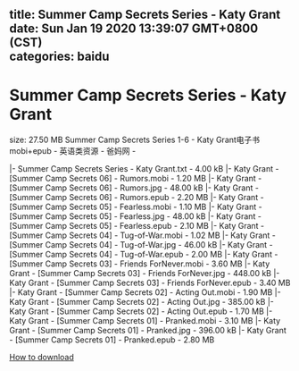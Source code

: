 
title: Summer Camp Secrets Series - Katy Grant
date: Sun Jan 19 2020 13:39:07 GMT+0800 (CST)    
categories: baidu
---

# Summer Camp Secrets Series - Katy Grant
size: 27.50 MB
 Summer Camp Secrets Series 1-6 - Katy Grant电子书mobi+epub - 英语类资源 - 爸妈网 -
 
|- Summer Camp Secrets Series - Katy Grant.txt - 4.00 kB
|- Katy Grant - [Summer Camp Secrets 06] - Rumors.mobi - 1.20 MB
|- Katy Grant - [Summer Camp Secrets 06] - Rumors.jpg - 48.00 kB
|- Katy Grant - [Summer Camp Secrets 06] - Rumors.epub - 2.20 MB
|- Katy Grant - [Summer Camp Secrets 05] - Fearless.mobi - 1.10 MB
|- Katy Grant - [Summer Camp Secrets 05] - Fearless.jpg - 48.00 kB
|- Katy Grant - [Summer Camp Secrets 05] - Fearless.epub - 2.10 MB
|- Katy Grant - [Summer Camp Secrets 04] - Tug-of-War.mobi - 1.02 MB
|- Katy Grant - [Summer Camp Secrets 04] - Tug-of-War.jpg - 46.00 kB
|- Katy Grant - [Summer Camp Secrets 04] - Tug-of-War.epub - 2.00 MB
|- Katy Grant - [Summer Camp Secrets 03] - Friends ForNever.mobi - 3.60 MB
|- Katy Grant - [Summer Camp Secrets 03] - Friends ForNever.jpg - 448.00 kB
|- Katy Grant - [Summer Camp Secrets 03] - Friends ForNever.epub - 3.40 MB
|- Katy Grant - [Summer Camp Secrets 02] - Acting Out.mobi - 1.90 MB
|- Katy Grant - [Summer Camp Secrets 02] - Acting Out.jpg - 385.00 kB
|- Katy Grant - [Summer Camp Secrets 02] - Acting Out.epub - 1.70 MB
|- Katy Grant - [Summer Camp Secrets 01] - Pranked.mobi - 3.10 MB
|- Katy Grant - [Summer Camp Secrets 01] - Pranked.jpg - 396.00 kB
|- Katy Grant - [Summer Camp Secrets 01] - Pranked.epub - 2.80 MB

[How to download](https://bpcam.bemobtrk.com/go/2ceec3aa-1ca2-46d6-b9ff-aaa5c184517c?jno=1304)